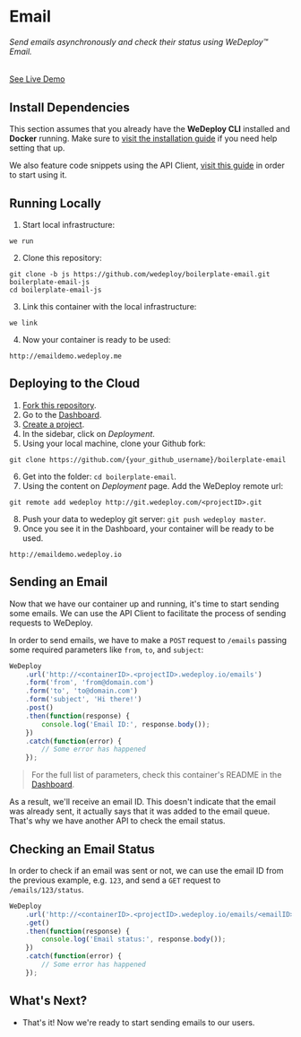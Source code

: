 # Email

###### Send emails asynchronously and check their status using *WeDeploy™ Email*.

<div class="guide-btn-cta">
  <a class="btn btn-accent btn-sm" href="http://emailjs.boilerplate.wedeploy.io" target="_blank">
    <span class="icon-16-external"></span>See Live Demo
  </a>
</div>

<!-- <article id="install-dependencies"> -->

## Install Dependencies

This section assumes that you already have the **WeDeploy CLI** installed and **Docker** running. Make sure to [visit the installation guide](/docs/intro/using-the-cli.html) if you need help setting that up.

We also feature code snippets using the API Client, [visit this guide](/docs/intro/using-the-api-client.html) in order to start using it.

<!-- </article> -->

<!-- <article id="running-locally"> -->

## Running Locally

1. Start local infrastructure:

  ```text
we run
  ```

2. Clone this repository:

  ```text
git clone -b js https://github.com/wedeploy/boilerplate-email.git boilerplate-email-js
cd boilerplate-email-js
  ```

3. Link this container with the local infrastructure:

  ```text
we link
  ```

4. Now your container is ready to be used:

  ```text
http://emaildemo.wedeploy.me
  ```

<!-- </article> -->

<!-- <article id="deploying-to-the-cloud"> -->

## Deploying to the Cloud

1. [Fork this repository](https://github.com/wedeploy/boilerplate-email/fork).
2. Go to the [Dashboard](http://dashboard.wedeploy.com).
3. [Create a project](http://dashboard.wedeploy.com/projects/create).
4. In the sidebar, click on *Deployment*.
5. Using your local machine, clone your Github fork:
  ```text
git clone https://github.com/{your_github_username}/boilerplate-email
  ```
6. Get into the folder: `cd boilerplate-email`.
7. Using the content on *Deployment* page. Add the WeDeploy remote url:
  ```text
git remote add wedeploy http://git.wedeploy.com/<projectID>.git
  ```
8. Push your data to wedeploy git server: `git push wedeploy master`.
9. Once you see it in the Dashboard, your container will be ready to be used.

  ```text
http://emaildemo.wedeploy.io
  ```

<!-- </article> -->

<!-- <article id="sending-an-email"> -->

## Sending an Email

Now that we have our container up and running, it's time to start sending some emails. We can use the API Client to facilitate the process of sending requests to WeDeploy.

In order to send emails, we have to make a `POST` request to `/emails` passing some required parameters like `from`, `to`, and `subject`:

```js
WeDeploy
	.url('http://<containerID>.<projectID>.wedeploy.io/emails')
	.form('from', 'from@domain.com')
	.form('to', 'to@domain.com')
	.form('subject', 'Hi there!')
	.post()
	.then(function(response) {
		console.log('Email ID:', response.body());
	})
	.catch(function(error) {
		// Some error has happened
	});
```

> For the full list of parameters, check this container's README in the [Dashboard](http://dashboard.wedeploy.io/).

As a result, we'll receive an email ID. This doesn't indicate that the email was already sent, it actually says that it was added to the email queue. That's why we have another API to check the email status.

<!-- </article> -->

<!-- <article id="checking-email-status"> -->

## Checking an Email Status

In order to check if an email was sent or not, we can use the email ID from the previous example, e.g. `123`, and send a `GET` request to `/emails/123/status`.

```js
WeDeploy
	.url('http://<containerID>.<projectID>.wedeploy.io/emails/<emailID>/status')
	.get()
	.then(function(response) {
		console.log('Email status:', response.body());
	})
	.catch(function(error) {
		// Some error has happened
	});
```

<!-- </article> -->

## What's Next?

* That's it! Now we're ready to start sending emails to our users.

